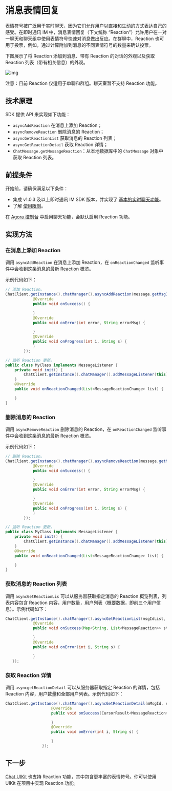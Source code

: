# 消息表情回复

表情符号被广泛用于实时聊天，因为它们允许用户以直接和生动的方式表达自己的感受。在即时通讯 IM 中，消息表情回复（下文统称 “Reaction”）允许用户在一对一聊天和聊天组中使用表情符号快速对消息做出反应。在群聊中，Reaction 也可用于投票，例如，通过计算附加到消息的不同表情符号的数量来确认投票。

下图展示了将 Reaction 添加到消息、带有 Reaction 的对话的外观以及获取 Reaction 列表（带有相关信息）的外观。

![img](https://web-cdn.agora.io/docs-files/1655257598155)

注意：目前 Reaction 仅适用于单聊和群组。聊天室暂不支持 Reaction 功能。

## 技术原理

SDK 提供 API 来实现如下功能：

- `asyncAddReaction` 在消息上添加 Reaction；
- `asyncRemoveReaction` 删除消息的 Reaction；
- `asyncGetReactionList` 获取消息的 Reaction 列表；
- `asyncGetReactionDetail` 获取 Reaction 详情；
- `ChatMessage.getMessageReaction`：从本地数据库中的 `ChatMessage` 对象中获取 Reaction 列表。

## 前提条件

开始前，请确保满足以下条件：

- 集成 v1.0.3 及以上即时通讯 IM SDK 版本，并实现了 [基本的实时聊天功能](./agora_chat_get_started_android?platform=Android)。
- 了解 [使用限制](./agora_chat_limitation?platform=Android)。

在 [Agora 控制台](https://console.agora.io/) 中启用聊天功能，会默认启用 Reaction 功能。

## 实现方法

### 在消息上添加 Reaction

调用 `asyncAddReaction` 在消息上添加 Reaction，在 `onReactionChanged` 监听事件中会收到这条消息的最新 Reaction 概览。

示例代码如下：

```java
// 添加 Reaction。
ChatClient.getInstance().chatManager().asyncAddReaction(message.getMsgId(), reaction, new CallBack() {
            @Override
            public void onSuccess() {

            }
            @Override
            public void onError(int error, String errorMsg) {

            }
            @Override
            public void onProgress(int i, String s) {
            }
        });

// 监听 Reaction 更新。
public class MyClass implements MessageListener {
    private void init() {
        ChatClient.getInstance().chatManager().addMessageListener(this);
    }
    @Override
    public void onReactionChanged(List<MessageReactionChange> list) {

    }
}
```

### 删除消息的 Reaction

调用 `asyncRemoveReaction` 删除消息的 Reaction，在 `onReactionChanged` 监听事件中会收到这条消息的最新 Reaction 概览。

示例代码如下：

```java
// 删除 Reaction。
ChatClient.getInstance().chatManager().asyncRemoveReaction(message.getMsgId(), reaction, new CallBack() {
            @Override
            public void onSuccess() {

            }
            @Override
            public void onError(int error, String errorMsg) {

            }
            @Override
            public void onProgress(int i, String s) {
            }
        });

// 监听 Reaction 更新。
public class MyClass implements MessageListener {
    private void init() {
        ChatClient.getInstance().chatManager().addMessageListener(this);
    }
    @Override
    public void onReactionChanged(List<MessageReactionChange> list) {

    }
}
```

### 获取消息的 Reaction 列表

调用 `asyncGetReactionLis` 可以从服务器获取指定消息的 Reaction 概览列表，列表内容包含 Reaction 内容，用户数量，用户列表（概要数据，即前三个用户信息）。示例代码如下：

```java
ChatClient.getInstance().chatManager().asyncGetReactionList(msgIdList, ChatMessage.ChatType.Chat, groupId, new ValueCallBack<Map<String, List<MessageReaction>>>() {
            @Override
            public void onSuccess(Map<String, List<MessageReaction>> stringListMap) {

            }
            @Override
            public void onError(int i, String s) {

            }
   });
```

### 获取 Reaction 详情

调用 `asyncgetReactionDetail` 可以从服务器获取指定 Reaction 的详情，包括 Reaction 内容，用户数量和全部用户列表。示例代码如下：

```java
ChatClient.getInstance().chatManager().asyncGetReactionDetail(mMsgId, emojiconId, pageCurosr, 30, new ValueCallBack<CursorResult<MessageReaction>>() {
                    @Override
                    public void onSuccess(CursorResult<MessageReaction> messageReactionCursorResult) {

                    }
                    @Override
                    public void onError(int i, String s) {

                    }
                });
```

## 下一步

[Chat UIKit](./agora_chat_uikit_android?platform=Android) 也支持 Reaction 功能，其中包含更丰富的表情符号。你可以使用 UIKit 在项目中实现 Reaction 功能。